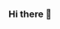 ### Hi there 👋

<!--
**Aasticksharma73/Aasticksharma73** is a ✨ _special_ ✨ repository because its `README.md` (this file) appears on your GitHub profile.

Here are some ideas to get you started:

- 🔭 I’m currently working on ... gaining skills
- 🌱 I’m currently learning ... MERN stack
- 👯 I’m looking to collaborate on ...
- 🤔 I’m looking for help with ...
- 💬 Ask me about ...programming
- 📫 How to reach me: ...
- 😄 Pronouns: ...
- ⚡ Fun fact: ...
-->
